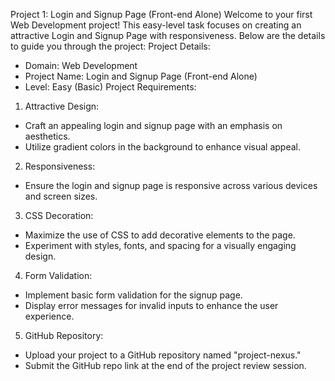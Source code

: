 Project 1: Login and Signup Page (Front-end Alone)
Welcome to your first Web Development project! This easy-level task focuses on
creating an attractive Login and Signup Page with responsiveness. Below are the
details to guide you through the project:
Project Details:
- Domain: Web Development
- Project Name: Login and Signup Page (Front-end Alone)
- Level: Easy (Basic)
Project Requirements:
1. Attractive Design:
- Craft an appealing login and signup page with an emphasis on aesthetics.
- Utilize gradient colors in the background to enhance visual appeal.
2. Responsiveness:
- Ensure the login and signup page is responsive across various devices and
screen sizes.
3. CSS Decoration:
- Maximize the use of CSS to add decorative elements to the page.
- Experiment with styles, fonts, and spacing for a visually engaging design.
4. Form Validation:
- Implement basic form validation for the signup page.
- Display error messages for invalid inputs to enhance the user experience.
5. GitHub Repository:
- Upload your project to a GitHub repository named "project-nexus."
- Submit the GitHub repo link at the end of the project review session.
